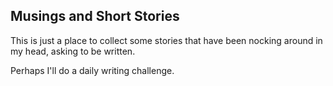 ## Musings and Short Stories

This is just a place to collect some stories that have been nocking around in my head, asking to be written.

Perhaps I'll do a daily writing challenge.
